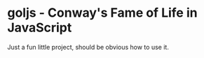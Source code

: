 # goljs - Conway's Fame of Life in JavaScript

Just a fun little project, should be obvious how to use it.